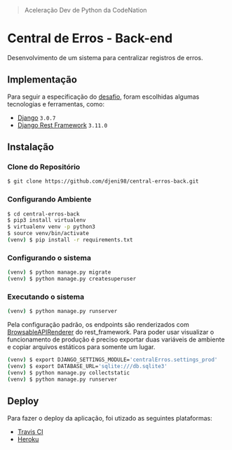 > Aceleração Dev de Python da CodeNation

# Central de Erros - Back-end

Desenvolvimento de um sistema para centralizar registros de erros.

## Implementação

Para seguir a especificação do [desafio](desafio.md), foram escolhidas algumas tecnologias e ferramentas, como:

* [Django](https://www.djangoproject.com/) ```3.0.7```
* [Django Rest Framework](https://www.django-rest-framework.org/) ```3.11.0```

## Instalação

### Clone do Repositório
```bash
$ git clone https://github.com/djeni98/central-erros-back.git
```

### Configurando Ambiente
```bash
$ cd central-erros-back
$ pip3 install virtualenv
$ virtualenv venv -p python3
$ source venv/bin/activate 
(venv) $ pip install -r requirements.txt
```

### Configurando o sistema
```bash
(venv) $ python manage.py migrate
(venv) $ python manage.py createsuperuser
```

### Executando o sistema
```bash
(venv) $ python manage.py runserver
```

Pela configuração padrão, os endpoints são renderizados com [BrowsableAPIRenderer](https://www.django-rest-framework.org/api-guide/renderers/#browsableapirenderer) do rest\_framework.
Para poder usar visualizar o funcionamento de produção é preciso exportar duas variáveis de ambiente e copiar arquivos estáticos para somente um lugar.

```bash
(venv) $ export DJANGO_SETTINGS_MODULE='centralErros.settings_prod'
(venv) $ export DATABASE_URL='sqlite:///db.sqlite3'
(venv) $ python manage.py collectstatic
(venv) $ python manage.py runserver
```

## Deploy

Para fazer o deploy da aplicação, foi utizado as seguintes plataformas:

* [Travis CI](https://travis-ci.com/)
* [Heroku](https://www.heroku.com/)
